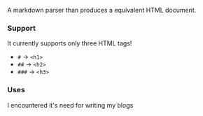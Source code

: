 A markdown parser than produces a equivalent HTML document.

### Support
It currently supports only three HTML tags!

- `#`   ->  `<h1>`
- `##`  ->  `<h2>`
- `###` ->  `<h3>`

### Uses

I encountered it's need for writing my blogs
